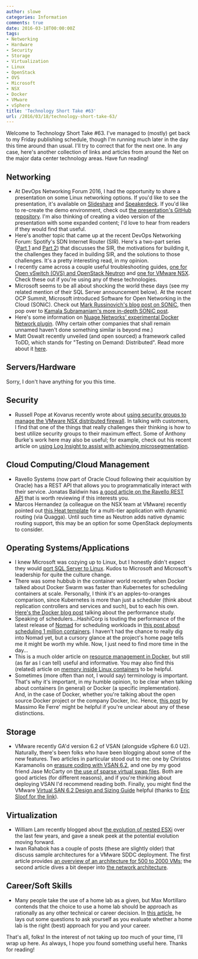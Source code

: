 ```yaml
---
author: slowe
categories: Information
comments: true
date: 2016-03-18T00:00:00Z
tags:
- Networking
- Hardware
- Security
- Storage
- Virtualization
- Linux
- OpenStack
- OVS
- Microsoft
- NSX
- Docker
- VMware
- vSphere
title: 'Technology Short Take #63'
url: /2016/03/18/technology-short-take-63/
---
```


Welcome to Technology Short Take #63. I've managed to (mostly) get back to my Friday publishing schedule, though I'm running much later in the day this time around than usual. I'll try to correct that for the next one. In any case, here's another collection of links and articles from around the Net on the major data center technology areas. Have fun reading!

## Networking

* At DevOps Networking Forum 2016, I had the opportunity to share a presentation on some Linux networking options. If you'd like to see the presentation, it's available on [Slideshare][link-3] and [Speakerdeck][link-4]. If you'd like to re-create the demo environment, check out [the presentation's GitHub repository][link-5]. I'm also thinking of creating a video version of the presentation with some expanded content; I'd love to hear from readers if they would find that useful.
* Here's another topic that came up at the recent DevOps Networking Forum: Spotify's SDN Internet Router (SIR). Here's a two-part series ([Part 1][link-6] and [Part 2][link-7]) that discusses the SIR, the motivations for building it, the challenges they faced in building SIR, and the solutions to those challenges. It's a pretty interesting read, in my opinion.
* I recently came across a couple useful troubleshooting guides, [one for Open vSwitch (OVS) and OpenStack Neutron][link-8] and [one for VMware NSX][link-9]. Check these out if you're using any of these technologies.
* Microsoft seems to be all about shocking the world these days (see my related mention of their SQL Server announcement below). At the recent OCP Summit, Microsoft introduced Software for Open Networking in the Cloud (SONiC). Check out [Mark Russinovich's blog post on SONiC][link-18], then pop over to [Kamala Subramaniam's more in-depth SONiC post][link-19].
* Here's some information on [Nuage Networks' experimental Docker Network plugin][link-22]. (Why certain other companies that shall remain unnamed haven't done something similar is beyond me.)
* Matt Oswalt recently unveiled (and open sourced) a framework called ToDD, which stands for "Testing on Demand: Distributed". Read more about it [here][link-23].

## Servers/Hardware

Sorry, I don't have anything for you this time.

## Security

* Russell Pope at Kovarus recently wrote about [using security groups to manage the VMware NSX distributed firewall][link-20]. In talking with customers, I find that one of the things that really challenges their thinking is how to best utilize security groups to their maximum effect. Some of Anthony Burke's work here may also be useful; for example, check out his recent article on [using Log Insight to assist with achieving microsegmentation][link-21].

## Cloud Computing/Cloud Management

* Ravello Systems (now part of Oracle Cloud following their acquisition by Oracle) has a REST API that allows you to programmatically interact with their service. Jonatas Baldwin has [a good article on the Ravello REST API][link-10] that is worth reviewing if this interests you.
* Marcos Hernandez (a colleague on the NSX team at VMware) recently pointed out [this Heat template][link-14] for a multi-tier application with dynamic routing (via Quagga). Until such time as Neutron adds native dynamic routing support, this may be an option for some OpenStack deployments to consider.

## Operating Systems/Applications

* I knew Microsoft was cozying up to Linux, but I honestly didn't expect they would [port SQL Server to Linux][link-2]. Kudos to Microsoft and Microsoft's leadership for quite the culture change.
* There was some hubbub in the container world recently when Docker talked about Docker Swarm was faster than Kubernetes for scheduling containers at scale. Personally, I think it's an apples-to-oranges comparison, since Kubernetes is more than just a scheduler (think about replication controllers and services and such), but to each his own. [Here's the Docker blog post][link-15] talking about the performance study.
* Speaking of schedulers...HashiCorp is touting the performance of the latest release of [Nomad][link-17] for scheduling workloads in [this post about scheduling 1 million containers][link-16]. I haven't had the chance to really dig into Nomad yet, but a cursory glance at the project's home page tells me it might be worth my while. Now, I just need to find more time in the day...
* This is a much older article on [resource management in Docker][link-24], but still (as far as I can tell) useful and informative. You may also find this (related) article on [memory inside Linux containers][link-25] to be helpful.
* Sometimes (more often than not, I would say) terminology is important. That's why it's important, in my humble opinion, to be clear when talking about containers (in general) or Docker (a specific implementation). And, in the case of Docker, whether you're talking about the open source Docker project or the company Docker, Inc. Hence, [this post][link-26] by Massimo Re Ferre' might be helpful if you're unclear about any of these distinctions.

## Storage

* VMware recently GA'd version 6.2 of VSAN (alongside vSphere 6.0 U2). Naturally, there's been folks who have been blogging about some of the new features. Two articles in particular stood out to me: one by Christos Karamanolis on [erasure coding with VSAN 6.2][link-11], and one by my good friend Jase McCarty on [the use of sparse virtual swap files][link-12]. Both are good articles (for different reasons), and if you're thinking about deploying VSAN I'd recommend reading both. Finally, you might find the VMware [Virtual SAN 6.2 Design and Sizing Guide][link-27] helpful (thanks to [Eric Sloof for the link][link-28]).

## Virtualization

* William Lam recently blogged about [the evolution of nested ESXi][link-1] over the last few years, and gave a sneak peek at the potential evolution moving forward.
* Iwan Rahabok has a couple of posts (these are slightly older) that discuss sample architectures for a VMware SDDC deployment. The first article provides [an overview of an architecture for 500 to 2000 VMs][link-29]; the second article dives a bit deeper into [the network architecture][link-30].

## Career/Soft Skills

* Many people take the use of a home lab as a given, but Max Mortillaro contends that the choice to use a home lab should be approach as rationally as any other technical or career decision. In [this article][link-13], he lays out some questions to ask yourself as you evaluate whether a home lab is the right (best) approach for you and your career.

That's all, folks! In the interest of not taking up _too_ much of your time, I'll wrap up here. As always, I hope you found something useful here. Thanks for reading!



[link-1]: http://www.virtuallyghetto.com/2016/03/vsphere-6-0-update-2-hints-at-nested-esxi-support-for-paravirtual-scsi-pvscsi-in-the-future.html
[link-2]: https://blogs.microsoft.com/blog/2016/03/07/announcing-sql-server-on-linux/
[link-3]: http://www.slideshare.net/lowescott/an-overview-of-linux-networking-options
[link-4]: https://speakerdeck.com/slowe/an-overview-of-linux-networking-options
[link-5]: https://github.com/scottslowe/2016-dnf-materials
[link-6]: https://labs.spotify.com/2016/01/26/sdn-internet-router-part-1/
[link-7]: https://labs.spotify.com/2016/01/27/sdn-internet-router-part-2/
[link-8]: http://www.yet.org/2014/09/openvswitch-troubleshooting/
[link-9]: http://www.yet.org/2014/09/nsxv-troubleshooting/
[link-10]: http://deployeveryday.com/2016/01/25/ravello-systems-rest-api.html
[link-11]: https://blogs.vmware.com/virtualblocks/2016/02/12/the-use-of-erasure-coding-in-virtual-san-6-2/
[link-12]: http://www.jasemccarty.com/blog/vsan62-powercli-sparse-vswp/
[link-13]: http://www.kamshin.com/2016/03/a-rational-approach-to-home-labs/
[link-14]: https://github.com/nsxmarcos/vio/blob/master/heat/poc/validation_tests/3-tier_central-routing_nonat_single_quagga.yaml
[link-15]: https://blog.docker.com/2016/03/swarmweek-docker-swarm-exceeds-kubernetes-scale/
[link-16]: https://www.hashicorp.com/c1m.html
[link-17]: https://www.nomadproject.io/
[link-18]: https://azure.microsoft.com/en-us/blog/ocp-2016-building-on-community-driven-innovation/
[link-19]: https://azure.microsoft.com/en-us/blog/microsoft-showcases-%E2%80%9Csoftware-for-open-networking-in-the-cloud-sonic-%E2%80%9D/
[link-20]: http://www.kovarus.com/managing-the-nsx-distributed-firewall-via-security-groups/
[link-21]: http://networkinferno.net/achieving-micro-segmentation-with-log-insight
[link-22]: http://www.nuagenetworks.net/blog/github-docker-plugin
[link-23]: https://keepingitclassless.net/2016/03/test-driven-network-automation/
[link-24]: https://goldmann.pl/blog/2014/09/11/resource-management-in-docker/
[link-25]: http://fabiokung.com/2014/03/13/memory-inside-linux-containers/
[link-26]: http://it20.info/2016/01/why-docker-containers-and-docker-oss-docker-inc/
[link-27]: https://www.vmware.com/files/pdf/products/vsan/virtual-san-6.2-design-and-sizing-guide.pdf
[link-28]: http://www.ntpro.nl/blog/archives/3065-VMware-Virtual-SAN-6.2-Design-and-Sizing-Guide.html
[link-29]: http://virtual-red-dot.info/vmware-sddc-architecture-sample-for-500-and-2000-vm/
[link-30]: http://virtual-red-dot.info/vmware-sddc-architecture-sample-for-500-and-2000-vm-part-2/
